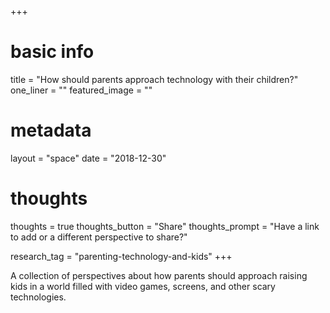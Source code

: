 +++
# basic info
title            = "How should parents approach technology with their children?"
one_liner       = ""
featured_image  = ""

# metadata
layout 				  = "space"
date 					  = "2018-12-30"

# thoughts
thoughts        = true
thoughts_button = "Share"
thoughts_prompt = "Have a link to add or a different perspective to share?"


research_tag   = "parenting-technology-and-kids"
+++

A collection of perspectives about how parents should approach raising kids in a world filled with video games, screens, and other scary technologies.